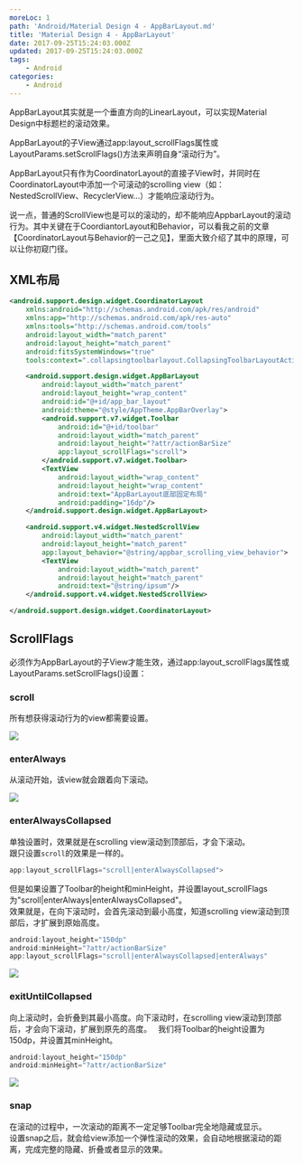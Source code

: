 ```yaml
---
moreLoc: 1
path: 'Android/Material Design 4 - AppBarLayout.md'
title: 'Material Design 4 - AppBarLayout'
date: 2017-09-25T15:24:03.000Z
updated: 2017-09-25T15:24:03.000Z
tags:
    - Android
categories:
    - Android
---
```


AppBarLayout其实就是一个垂直方向的LinearLayout，可以实现Material Design中标题栏的滚动效果。

<!--more-->


AppBarLayout的子View通过app:layout_scrollFlags属性或LayoutParams.setScrollFlags()方法来声明自身“滚动行为”。

AppBarLayout只有作为CoordinatorLayout的直接子View时，并同时在CoordinatorLayout中添加一个可滚动的scrolling view（如：NestedScrollView、RecyclerView...）才能响应滚动行为。

说一点，普通的ScrollView也是可以的滚动的，却不能响应AppbarLayout的滚动行为。其中关键在于CoordiantorLayout和Behavior，可以看我之前的文章【CoordinatorLayout与Behavior的一己之见】，里面大致介绍了其中的原理，可以让你初窥门径。

## XML布局
```xml
<android.support.design.widget.CoordinatorLayout
    xmlns:android="http://schemas.android.com/apk/res/android"
    xmlns:app="http://schemas.android.com/apk/res-auto"
    xmlns:tools="http://schemas.android.com/tools"
    android:layout_width="match_parent"
    android:layout_height="match_parent"
    android:fitsSystemWindows="true"
    tools:context=".collapsingtoolbarlayout.CollapsingToolbarLayoutActivity">

    <android.support.design.widget.AppBarLayout
        android:layout_width="match_parent"
        android:layout_height="wrap_content"
        android:id="@+id/app_bar_layout"
        android:theme="@style/AppTheme.AppBarOverlay">
        <android.support.v7.widget.Toolbar
            android:id="@+id/toolbar"
            android:layout_width="match_parent"
            android:layout_height="?attr/actionBarSize"
            app:layout_scrollFlags="scroll">
        </android.support.v7.widget.Toolbar>
        <TextView
            android:layout_width="wrap_content"
            android:layout_height="wrap_content"
            android:text="AppBarLayout底部固定布局"
            android:padding="16dp"/>
    </android.support.design.widget.AppBarLayout>

    <android.support.v4.widget.NestedScrollView
        android:layout_width="match_parent"
        android:layout_height="match_parent"
        app:layout_behavior="@string/appbar_scrolling_view_behavior">
        <TextView
            android:layout_width="match_parent"
            android:layout_height="match_parent"
            android:text="@string/ipsum"/>
    </android.support.v4.widget.NestedScrollView>

</android.support.design.widget.CoordinatorLayout>
```

## ScrollFlags
必须作为AppBarLayout的子View才能生效，通过app:layout_scrollFlags属性或LayoutParams.setScrollFlags()设置：  

### scroll

所有想获得滚动行为的view都需要设置。

![](http://ohle0c848.bkt.clouddn.com/android/appbarlayout-1.gif)

### enterAlways

从滚动开始，该view就会跟着向下滚动。

![](http://ohle0c848.bkt.clouddn.com/android/appbarlayout-2.gif)

### enterAlwaysCollapsed

单独设置时，效果就是在scrolling view滚动到顶部后，才会下滚动。  
跟只设置`scroll`的效果是一样的。
```java
app:layout_scrollFlags="scroll|enterAlwaysCollapsed">
```
但是如果设置了Toolbar的height和minHeight，并设置layout_scrollFlags为"scroll|enterAlways|enterAlwaysCollapsed"。  
效果就是，在向下滚动时，会首先滚动到最小高度，知道scrolling view滚动到顶部后，才扩展到原始高度。
```java
android:layout_height="150dp"
android:minHeight="?attr/actionBarSize"
app:layout_scrollFlags="scroll|enterAlwaysCollapsed|enterAlways"
```

![](http://ohle0c848.bkt.clouddn.com/android/appbarlayout-3.gif)

### exitUntilCollapsed

向上滚动时，会折叠到其最小高度。向下滚动时，在scrolling view滚动到顶部后，才会向下滚动，扩展到原先的高度。  
我们将Toolbar的height设置为150dp，并设置其minHeight。  
```java
android:layout_height="150dp"
android:minHeight="?attr/actionBarSize"
```

![](http://ohle0c848.bkt.clouddn.com/android/appbarlayout-4.gif)

### snap

在滚动的过程中，一次滚动的距离不一定足够Toolbar完全地隐藏或显示。  
设置snap之后，就会给view添加一个弹性滚动的效果，会自动地根据滚动的距离，完成完整的隐藏、折叠或者显示的效果。

